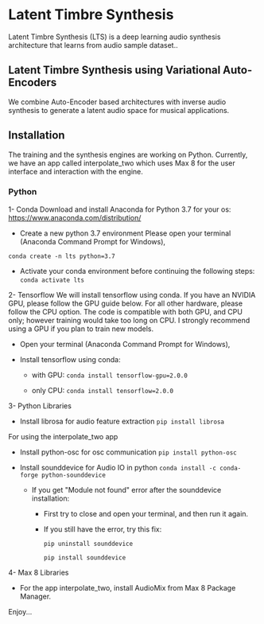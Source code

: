 # Latent Timbre Synthesis

Latent Timbre Synthesis (LTS) is a deep learning audio synthesis architecture that learns from audio sample dataset.. 

## Latent Timbre Synthesis using Variational Auto-Encoders
We combine Auto-Encoder based architectures with inverse audio synthesis to generate a latent audio space for musical applications.

## Installation 

The training and the synthesis engines are working on Python. Currently, we have an app called interpolate_two which uses Max 8 for the user interface and interaction with the engine. 

### Python 

1- Conda 
Download and install Anaconda for Python 3.7 for your os:
https://www.anaconda.com/distribution/

- Create a new python 3.7 environment
Please open your terminal (Anaconda Command Prompt for Windows),

`conda create -n lts python=3.7`

- Activate your conda environment before continuing the following steps:
`conda activate lts`

2- Tensorflow
We will install tensorflow using conda. If you have an NVIDIA GPU, please follow the GPU guide below. For all other hardware, please follow the CPU option. The code is compatible with both GPU, and CPU only; however training would take too long on CPU. I strongly recommend using a GPU if you plan to train new models. 


- Open your terminal (Anaconda Command Prompt for Windows),

- Install tensorflow using conda:
    - with GPU:
    `conda install tensorflow-gpu=2.0.0`

    - only CPU:
    `conda install tensorflow=2.0.0`

3- Python Libraries

- Install librosa for audio feature extraction
`pip install librosa`


For using the interpolate_two app

- Install python-osc for osc communication
`pip install python-osc`

- Install sounddevice for Audio IO in python
`conda install -c conda-forge python-sounddevice`
    
    - If you get "Module not found" error after the  sounddevice installation:
        - First try to close and open your terminal, and then run it again.
        - If you still have the error, try this fix:
            
            `pip uninstall sounddevice`
            
            `pip install sounddevice`

4- Max 8 Libraries

- For the app interpolate_two, install AudioMix from Max 8 Package Manager. 

Enjoy...